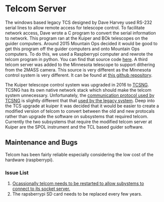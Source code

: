 Telcom Server
=============

The windows based legacy TCS designed by Dave Harvey used RS-232 serial lines to allow remote access for telescope control. To facilitate network access, Dave wrote a C program to convert the serial information to network. This program ran at the Kuiper and BOk telescopes on the guider computers. Around 2015 Mountain Ops decided it would be good to get this program off the guider computers and onto Mountain Ops computers. To do this, we used a Raspberrypi computer and rewrote the telcom program in python. You can find that source code [here](https://github.com/so-mops/legacy-py-telcom). A third telcom server was added to the Minnesota telescope to support dithering from the 2MASS camera. This source is very different as the Minnesota control system is very different. It can be found at [this github repository](https://github.com/so-mops/minn-telcom).

The Kuiper telescope control system was upgraded in 2016 to [TCSNG](https://github.com/so-mops/tcsng-unified). TCSNG has its own native network stack which should make the telcom system unnecessary. Unfortunately, the [communication protocol used by TCSNG](https://lavinia.as.arizona.edu/~tscopewiki/doku.php?id=public:tcs:ng_protocol) is slightly different that that [used by the legacy system](https://lavinia.as.arizona.edu/~tscopewiki/doku.php?id=tcs:legacy_tcs_socket_communction). Deep into the TCS upgrade at kuiper it was decided that it would be easier to create a modified version of telcom to convert between the old and new protocals rather than upgrade the software on subsystems that required telcom. Currently the two subsystems that require the modified telcom server at Kuiper are the SPOL instrument and the TCL based guider software.


Maintenance and Bugs
--------------------
Telcom has been fairly reliable especially considering the low cost of the hardware (raspberrypi). 


### Issue List
1. [Ocassionally telcom needs to be restarted to allow subystems to connect to its socket server.](https://github.com/so-mops/legacy-py-telcom/issues/1)
2. The rapsberrypi SD card needs to be replaced every few years. 
